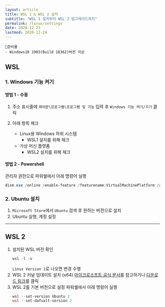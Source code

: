 ```yaml
---
layout: article
title: WSL 1 & WSL 2 설치 
subtitle: "WSL 1 설치부터 WSL 2 업그레이드까지"
permalink: /linux/settings
date: 2020-12-23
lastmod: 2020-12-24
---
```

```
📌준비물
- Windows10 1903(Build 18362)버전 이상
```
## WSL
### 1. Windows 기능 켜기

#### 방법 1 - 수동
1. 주소 표시줄에 `제어판\프로그램\프로그램 및 기능` 입력 후 `Windows 기능 켜기/끄기` 클릭

2. 아래 항목 체크
    - Linux용 Windows 하위 시스템
        - WSL1 설치를 위해 체크
    - 가상 머신 플랫폼
        - WSL2 설치를 위해 체크

#### 방법 2 - Powershell
관리자 권한으로 파워쉘에서 아래 명령어 실행
```powershell
dism.exe /online /enable-feature /featurename:VirtualMachinePlatform /all /norestart
```
### 2. Ubuntu 설치
1. `Microsoft Store`에서 `Ubuntu` 검색 후 원하는 버전으로 설치
2. Ubuntu 실행, 계정 설정

---

## WSL 2

1. 설치된 WSL 버전 확인
    ```powershell
    wsl -l -v
    ```
    `Linux Version 1`로 나오면 변경 수행
2. WSL 2 커널 업데이트 설치 (x64)
    [마이크로소프트 공식 문서](https://docs.microsoft.com/en-us/windows/wsl/install-win10)를 참고하거나 [다운로드 링크](https://wslstorestorage.blob.core.windows.net/wslblob/wsl_update_x64.msi)를 클릭
3. WSL 2를 기본 버전으로 설정
    파워쉘에서 아래 명령어 실행
    ```powershell
    wsl --set-version Ubuntu 2
    wsl --set-dafualt-version 2
    ```